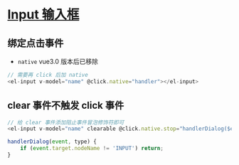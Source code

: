 # [Input 输入框](https://element-plus.gitee.io/zh-CN/component/input)

## 绑定点击事件
- `native` vue3.0 版本后已移除
```js
// 需要再 click 后加 native
<el-input v-model="name" @click.native="handler"></el-input>
```

## clear 事件不触发 click 事件
```js
// 给 clear 事件添加阻止事件冒泡修饰符即可
<el-input v-model="name" clearable @click.native.stop="handlerDialog($event)"></el-input>

handlerDialog(event, type) {
    if (event.target.nodeName != 'INPUT') return;
}
```